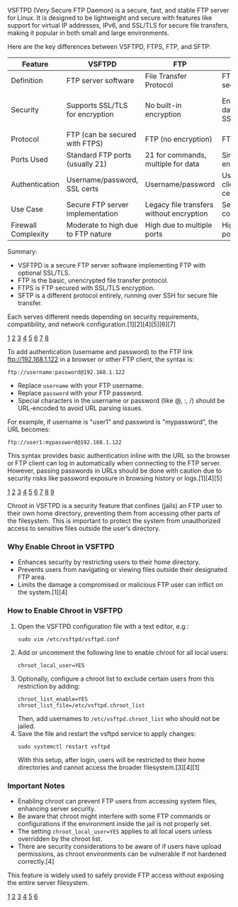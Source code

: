 VSFTPD (Very Secure FTP Daemon) is a secure, fast, and stable FTP server for Linux. It is designed to be lightweight and
secure with features like support for virtual IP addresses, IPv6, and SSL/TLS for secure file transfers, making it popular in
both small and large environments.

Here are the key differences between VSFTPD, FTPS, FTP, and SFTP:

| Feature             | VSFTPD                             | FTP                                      | FTPS                                            | SFTP                                              |
| ------------------- | ---------------------------------- | ---------------------------------------- | ----------------------------------------------- | ------------------------------------------------- |
| Definition          | FTP server software                | File Transfer Protocol                   | FTP with SSL/TLS security layer                 | Secure FTP based on SSH                           |
| Security            | Supports SSL/TLS for encryption    | No built-in encryption                   | Encrypts control and data channels with SSL/TLS | Uses SSH for encryption and secure authentication |
| Protocol            | FTP (can be secured with FTPS)     | FTP (no encryption)                      | FTP + TLS/SSL                                   | SSH File Transfer Protocol                        |
| Ports Used          | Standard FTP ports (usually 21)    | 21 for commands, multiple for data       | Similar to FTP but encrypted                    | Single port (usually 22)                          |
| Authentication      | Username/password, SSL certs       | Username/password                        | Username/password, client/server certificates   | SSH keys or username/password                     |
| Use Case            | Secure FTP server implementation   | Legacy file transfers without encryption | Secure file transfers compatible with FTP       | Secure transfers in SSH environments              |
| Firewall Complexity | Moderate to high due to FTP nature | High due to multiple ports               | High due to multiple ports                      | Lower, uses single port                           |

Summary:

- VSFTPD is a secure FTP server software implementing FTP with optional SSL/TLS.
- FTP is the basic, unencrypted file transfer protocol.
- FTPS is FTP secured with SSL/TLS encryption.
- SFTP is a different protocol entirely, running over SSH for secure file transfer.

Each serves different needs depending on security requirements, compatibility, and network configuration.[1][2][4][5][6][7]

[1](https://www.cerberusftp.com/blog/ftps-vs-sftp-understanding-the-difference/)
[2](https://www.jscape.com/blog/understanding-key-differences-between-ftp-ftps-and-sftp)
[3](https://forums.opensuse.org/t/vsftp-is-the-same-as-sftp/57401)
[4](https://www.exavault.com/blog/difference-between-ftp-ftps-and-sftp)
[5](https://www.integrate.io/blog/sftp-vs-ftp-understanding-the-difference/)
[6](https://www.ridgeon-network.co.uk/blog/ftp-ftps-sftp-difference-comparison)
[7](https://www.goanywhere.com/blog/ftp-ftps-and-sftp-which-protocol-should-you-use-and-when)
[8](https://www.rebex.net/kb/secure-ftp/)

To add authentication (username and password) to the FTP link ftp://192.168.1.122 in a browser or other FTP client, the
syntax is:

```
ftp://username:password@192.168.1.122
```

- Replace `username` with your FTP username.
- Replace `password` with your FTP password.
- Special characters in the username or password (like @, :, /) should be URL-encoded to avoid URL parsing issues.

For example, if username is "user1" and password is "mypassword", the URL becomes:

```
ftp://user1:mypassword@192.168.1.122
```

This syntax provides basic authentication inline with the URL so the browser or FTP client can log in automatically when
connecting to the FTP server. However, passing passwords in URLs should be done with caution due to security risks like
password exposure in browsing history or logs.[1][4][5]

[1](https://www.ibm.com/docs/en/datapower-gateway/10.5.x?topic=open-url-ftp)
[2](https://learn.microsoft.com/en-us/iis/configuration/system.applicationhost/sites/site/ftpserver/security/authentication/)
[3](https://stackoverflow.com/questions/32341476/valid-url-for-an-ftp-site-with-username-containing)
[4](https://support.cerberusftp.com/hc/en-us/articles/203333265-How-do-I-pass-a-username-and-password-to-the-FTP-server-from-a-web-browser)
[5](https://help.hostedftp.com/help-2/logging-in-by-ftp-url/) [6](https://unihost.com/blog/how-to-connect-to-ftp-server/)
[7](https://hackviser.com/tactics/pentesting/services/ftp)
[8](https://www.exavault.com/blog/how-to-access-ftp-server-from-browser)
[9](https://docs.oracle.com/cd/E19182-01/820-6326/ghvvp/index.html)

Chroot in VSFTPD is a security feature that confines (jails) an FTP user to their own home directory, preventing them from
accessing other parts of the filesystem. This is important to protect the system from unauthorized access to sensitive files
outside the user’s directory.

### Why Enable Chroot in VSFTPD

- Enhances security by restricting users to their home directory.
- Prevents users from navigating or viewing files outside their designated FTP area.
- Limits the damage a compromised or malicious FTP user can inflict on the system.[1][4]

### How to Enable Chroot in VSFTPD

1. Open the VSFTPD configuration file with a text editor, e.g.:
   ```
   sudo vim /etc/vsftpd/vsftpd.conf
   ```
2. Add or uncomment the following line to enable chroot for all local users:
   ```
   chroot_local_user=YES
   ```
3. Optionally, configure a chroot list to exclude certain users from this restriction by adding:
   ```
   chroot_list_enable=YES
   chroot_list_file=/etc/vsftpd.chroot_list
   ```
   Then, add usernames to `/etc/vsftpd.chroot_list` who should not be jailed.
4. Save the file and restart the vsftpd service to apply changes:
   ```
   sudo systemctl restart vsftpd
   ```
   With this setup, after login, users will be restricted to their home directories and cannot access the broader
   filesystem.[3][4][1]

### Important Notes

- Enabling chroot can prevent FTP users from accessing system files, enhancing server security.
- Be aware that chroot might interfere with some FTP commands or configurations if the environment inside the jail is not
  properly set.
- The setting `chroot_local_user=YES` applies to all local users unless overridden by the chroot list.
- There are security considerations to be aware of if users have upload permissions, as chroot environments can be vulnerable
  if not hardened correctly.[4]

This feature is widely used to safely provide FTP access without exposing the entire server filesystem.

[1](https://tecadmin.net/configure-chroot-jail-vsftpd/)
[2](<https://wiki.centos.org/HowTos(2f)Chroot_Vsftpd_with_non(2d)system_users.html>)
[3](https://www.ipserverone.info/knowledge-base/how-to-install-and-configure-vsftpd-linux/)
[4](https://docs.redhat.com/en/documentation/red_hat_enterprise_linux/6/html/deployment_guide/s2-ftp-servers-vsftpd)
[5](https://www.digitalocean.com/community/tutorials/how-to-set-up-vsftpd-for-a-user-s-directory-on-ubuntu-20-04)
[6](https://bbs.archlinux.org/viewtopic.php?id=279508)
